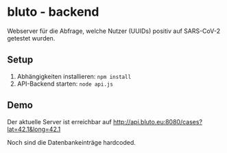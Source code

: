 # bluto - backend

Webserver für die Abfrage, welche Nutzer (UUIDs) positiv auf SARS-CoV-2 getestet wurden.

## Setup

1. Abhängigkeiten installieren: `npm install`
2. API-Backend starten: `node api.js`

## Demo

Der aktuelle Server ist erreichbar auf http://api.bluto.eu:8080/cases?lat=42.1&long=42.1

Noch sind die Datenbankeinträge hardcoded.
